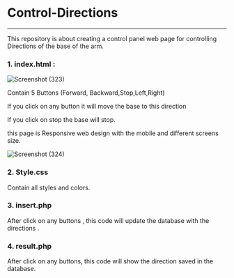 # Control-Directions

***
This repository is about creating a control panel web page for controlling Directions of the base of the arm.
### 1. index.html : 
![Screenshot (323)](https://user-images.githubusercontent.com/86498365/124356738-5ea70380-dc20-11eb-9c78-1ac69cc36091.png)

   Contain 5 Buttons (Forward, Backward,Stop,Left,Right)
   
   If you click on any button it will move the base to this direction 
 
   If you click on stop the base will stop.
   
this page is Responsive web design with the mobile and different screens size.   
   
   ![Screenshot (324)](https://user-images.githubusercontent.com/86498365/124357563-d414d300-dc24-11eb-9d77-ca251b59a0b5.png)
   

### 2. Style.css

Contain all styles and colors.

### 3. insert.php
After click on any buttons , this code will update the database with the directions .

### 4. result.php
After click on any buttons, this code will show the direction saved in the database.
